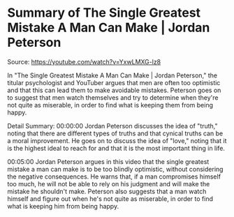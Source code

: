 # Summary of The Single Greatest Mistake A Man Can Make | Jordan Peterson

Source: https://youtube.com/watch?v=YxwLMXG-lz8

In "The Single Greatest Mistake A Man Can Make | Jordan Peterson," the titular psychologist and YouTuber argues that men are often too optimistic and that this can lead them to make avoidable mistakes. Peterson goes on to suggest that men watch themselves and try to determine when they're not quite as miserable, in order to find what is keeping them from being happy.

Detail Summary: 
00:00:00
Jordan Peterson discusses the idea of "truth," noting that there are different types of truths and that cynical truths can be a moral improvement. He goes on to discuss the idea of "love," noting that it is the highest ideal to reach for and that it is the most important thing in life.

00:05:00
Jordan Peterson argues in this video that the single greatest mistake a man can make is to be too blindly optimistic, without considering the negative consequences. He warns that, if a man compromises himself too much, he will not be able to rely on his judgment and will make the mistake he shouldn't make. Peterson also suggests that a man watch himself and figure out when he's not quite as miserable, in order to find what is keeping him from being happy.

